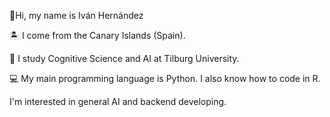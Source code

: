 👋Hi, my name is Iván Hernández

🏝️ I come from the Canary Islands (Spain).

🤖 I study Cognitive Science and AI at Tilburg University.

💻 My main programming language is Python. I also know how to code in R.

I'm interested in general AI and backend developing.
